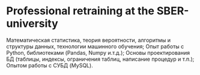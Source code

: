 # Professional retraining at the SBER-university

Математическая статистика, теория вероятности, алгоритмы и структуры данных, технологии машинного обучения;
Опыт работы с Python, библиотеками (Pandas, Numpy и.т.д.);
Основы проектирования БД (таблицы, индексы, ограничения таблиц, написание процедур и т.п.); Опытом работы с СУБД (MySQL).
